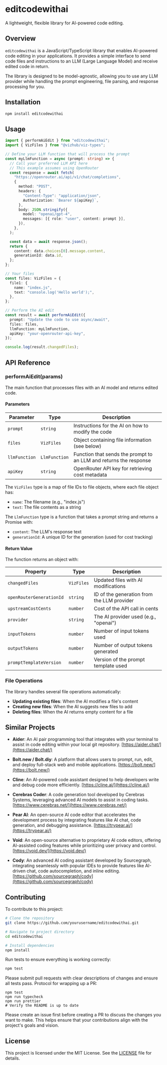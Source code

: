 # editcodewithai

A lightweight, flexible library for AI-powered code editing.

## Overview

`editcodewithai` is a JavaScript/TypeScript library that enables AI-powered code editing in your applications. It provides a simple interface to send code files and instructions to an LLM (Large Language Model) and receive edited code in return.

The library is designed to be model-agnostic, allowing you to use any LLM provider while handling the prompt engineering, file parsing, and response processing for you.

## Installation

```bash
npm install editcodewithai
```

## Usage

```typescript
import { performAiEdit } from "editcodewithai";
import { VizFiles } from "@vizhub/viz-types";

// Define your LLM function that will process the prompt
const myLlmFunction = async (prompt: string) => {
  // Call your preferred LLM API here
  // This example assumes using OpenRouter
  const response = await fetch(
    "https://openrouter.ai/api/v1/chat/completions",
    {
      method: "POST",
      headers: {
        "Content-Type": "application/json",
        Authorization: `Bearer ${apiKey}`,
      },
      body: JSON.stringify({
        model: "openai/gpt-4",
        messages: [{ role: "user", content: prompt }],
      }),
    },
  );

  const data = await response.json();
  return {
    content: data.choices[0].message.content,
    generationId: data.id,
  };
};

// Your files
const files: VizFiles = {
  file1: {
    name: "index.js",
    text: "console.log('Hello world');",
  },
};

// Perform the AI edit
const result = await performAiEdit({
  prompt: "Update the code to use async/await",
  files: files,
  llmFunction: myLlmFunction,
  apiKey: "your-openrouter-api-key",
});

console.log(result.changedFiles);
```

## API Reference

### performAiEdit(params)

The main function that processes files with an AI model and returns edited code.

#### Parameters

| Parameter     | Type          | Description                                                       |
| ------------- | ------------- | ----------------------------------------------------------------- |
| `prompt`      | `string`      | Instructions for the AI on how to modify the code                 |
| `files`       | `VizFiles`    | Object containing file information (see below)                    |
| `llmFunction` | `LlmFunction` | Function that sends the prompt to an LLM and returns the response |
| `apiKey`      | `string`      | OpenRouter API key for retrieving cost metadata                   |

The `VizFiles` type is a map of file IDs to file objects, where each file object has:

- `name`: The filename (e.g., "index.js")
- `text`: The file contents as a string

The `LlmFunction` type is a function that takes a prompt string and returns a Promise with:

- `content`: The LLM's response text
- `generationId`: A unique ID for the generation (used for cost tracking)

#### Return Value

The function returns an object with:

| Property                 | Type       | Description                                |
| ------------------------ | ---------- | ------------------------------------------ |
| `changedFiles`           | `VizFiles` | Updated files with AI modifications        |
| `openRouterGenerationId` | `string`   | ID of the generation from the LLM provider |
| `upstreamCostCents`      | `number`   | Cost of the API call in cents              |
| `provider`               | `string`   | The AI provider used (e.g., "openai")      |
| `inputTokens`            | `number`   | Number of input tokens used                |
| `outputTokens`           | `number`   | Number of output tokens generated          |
| `promptTemplateVersion`  | `number`   | Version of the prompt template used        |

### File Operations

The library handles several file operations automatically:

- **Updating existing files**: When the AI modifies a file's content
- **Creating new files**: When the AI suggests new files to add
- **Deleting files**: When the AI returns empty content for a file

## Similar Projects

- **Aider**: An AI pair programming tool that integrates with your terminal to assist in code editing within your local git repository. [https://aider.chat/](https://aider.chat/)

- **Bolt.new / Bolt.diy**: A platform that allows users to prompt, run, edit, and deploy full-stack web and mobile applications. [https://bolt.new/](https://bolt.new/)

- **Cline**: An AI-powered code assistant designed to help developers write and debug code more efficiently. [https://cline.ai/](https://cline.ai/)

- **Cerebras Coder**: A code generation tool developed by Cerebras Systems, leveraging advanced AI models to assist in coding tasks. [https://www.cerebras.net/](https://www.cerebras.net/)

- **Pear AI**: An open-source AI code editor that accelerates the development process by integrating features like AI chat, code generation, and debugging assistance. [https://trypear.ai/](https://trypear.ai/)

- **Void**: An open-source alternative to proprietary AI code editors, offering AI-assisted coding features while prioritizing user privacy and control. [https://void.dev/](https://void.dev/)

- **Cody**: An advanced AI coding assistant developed by Sourcegraph, integrating seamlessly with popular IDEs to provide features like AI-driven chat, code autocompletion, and inline editing. [https://github.com/sourcegraph/cody](https://github.com/sourcegraph/cody)

## Contributing

To contribute to this project:

```bash
# Clone the repository
git clone https://github.com/yourusername/editcodewithai.git

# Navigate to project directory
cd editcodewithai

# Install dependencies
npm install
```

Run tests to ensure everything is working correctly:

```bash
npm test
```

Please submit pull requests with clear descriptions of changes and ensure all tests pass. Protocol for wrapping up a PR:

```
npm test
npm run typecheck
npm run prettier
# Verify the README is up to date
```

Please create an issue first before creating a PR to discuss the changes you want to make. This helps ensure that your contributions align with the project's goals and vision.

## License

This project is licensed under the MIT License. See the [LICENSE](LICENSE) file for details.

